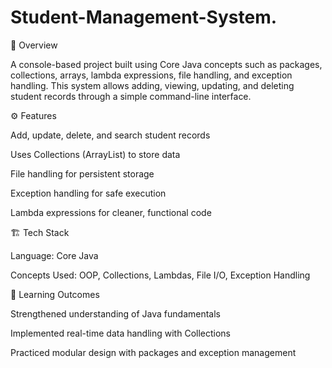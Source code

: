 # Student-Management-System.

 🧩 Overview

A console-based project built using Core Java concepts such as packages, collections, arrays, lambda expressions, file handling, and exception handling. This system allows adding, viewing, updating, and deleting student records through a simple command-line interface.

⚙️ Features

Add, update, delete, and search student records

Uses Collections (ArrayList) to store data

File handling for persistent storage

Exception handling for safe execution

Lambda expressions for cleaner, functional code

🏗️ Tech Stack

Language: Core Java

Concepts Used: OOP, Collections, Lambdas, File I/O, Exception Handling

🧠 Learning Outcomes

Strengthened understanding of Java fundamentals

Implemented real-time data handling with Collections

Practiced modular design with packages and exception management
